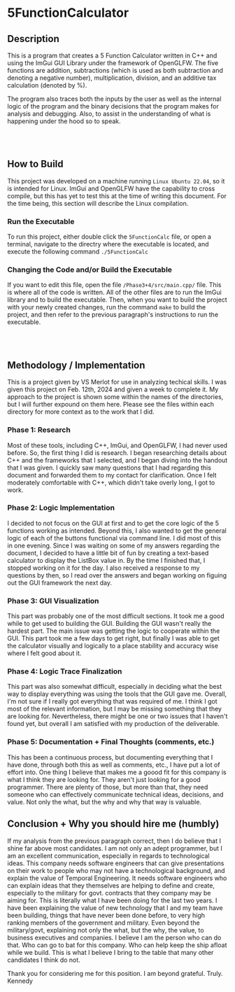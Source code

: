 # 5FunctionCalculator

## Description
This is a program that creates a 5 Function Calculator written in C++ and using the ImGui GUI Library
under the framework of OpenGLFW. The five functions are addition, subtractions (which is used as both subtraction and denoting a negative number), multiplication, division, and an additive tax calculation (denoted by %).

The program also traces both the inputs by the user as well as the internal logic of the program and the binary decisions that the program makes for analysis and debugging. Also, to assist in the understanding of what is happening under the hood so to speak.

<br><br>

## How to Build
This project was developed on a machine running `Linux Ubuntu 22.04`, so it is intended for Linux.
ImGui and OpenGLFW have the capability to cross compile, but this has yet to test this at the time of 
writing this document. For the time being, this section will describe the Linux compilation.

### Run the Executable
To run this project, either double click the `5FunctionCalc` file, or open a terminal, navigate to the directry where the executable is located, and execute the following command `./5FunctionCalc`

### Changing the Code and/or Build the Executable
If you want to edit this file, open the file `/Phase3+4/src/main.cpp/` file. This is where all of the code is written. All of the other files are to run the ImGui library and to build the executable. Then, when you want to build the project with your newly created changes, run the command `make` to build the project, and then refer to the previous paragraph's instructions to run the executable.

<br><br>

## Methodology / Implementation
This is a project given by VS Merlot for use in analyzing techical skills. I was given this project on Feb. 12th, 2024 and given a week to complete it. My approach to the project is shown some within the names of the directories, but I will further expound on them here. Please see the files within each directory for more context as to the work that I did.

### Phase 1: Research
Most of these tools, including C++, ImGui, and OpenGLFW, I had never used before. So, the first thing I did is research.
I began researching details about C++ and the frameworks that I selected, and I began diving into the handout that I was given.
I quickly saw many questions that I had regarding this document and forwarded them to my contact for clarification.
Once I felt moderately comfortable with C++, which didn't take overly long, I got to work.

### Phase 2: Logic Implementation
I decided to not focus on the GUI at first and to get the core logic of the 5 functions working as intended. Beyond this, I also wanted to get the general logic of each of the buttons functional via command line.
I did most of this in one evening. Since I was waiting on some of my answers regarding the document, I decided to have a little bit of fun by creating a text-based calculator to display the ListBox value in.
By the time I finished that, I stopped working on it for the day. I also received a response to my questions by then, so I read over the answers and began working on figuing out the GUI framework the next day.

### Phase 3: GUI Visualization
This part was probably one of the most difficult sections. It took me a good while to get used to building the GUI. Building the GUI wasn't really the hardest part. The main issue was getting the logic to cooperate within the GUI.
This part took me a few days to get right, but finally I was able to get the calculator visually and logically to a place stability and accuracy wise where I felt good about it.

### Phase 4: Logic Trace Finalization
This part was also somewhat difficult, especially in deciding what the best way to display everything was using the tools that the GUI gave me.
Overall, I'm not sure if I really got everything that was required of me. I think I got most of the relevant information, but I may be missing something that they are looking for.
Nevertheless, there might be one or two issues that I haven't found yet, but overall I am satisfied with my production of the deliverable.

### Phase 5: Documentation + Final Thoughts (comments, etc.)
This has been a continuous process, but documenting everything that I have done, through both this as well as comments, etc., I have put a lot of effort into.
One thing I believe that makes me a goood fit for this company is what I think they are looking for. They aren't just looking for a good programmer. There are plenty of those, but
more than that, they need someone who can effectively communicate technical ideas, decisions, and value. Not only the what, but the why and why that way is valuable. 


## Conclusion + Why you should hire me (humbly)
If my analysis from the previous paragraph correct, then I do believe that I shine far above most candidates. I am not only an adept programmer, but I am an excellent communication, especially in regards to technological ideas.
This company needs software engineers that can give presentations on their work to people who may not have a technological background, and explain the value of Temporal Engineering. It needs software engineers who can explain
ideas that they themselves are helping to define and create, especially to the military for govt. contracts that they company may be aiming for. This is literally what I have been doing for the last two years. 
I have been explaining the value of new technology that I and my team have been building, things that have never been done before, to very high ranking members of the government and military. Even beyond the military/govt, 
explaining not only the what, but the why, the value, to business executives and companies. I believe I am the person who can do that. Who can go to bat for this company. Who can help keep the ship afloat while we build. 
This is what I believe I bring to the table that many other candidates I think do not.


Thank you for considering me for this position. I am beyond grateful. Truly.
Kennedy
